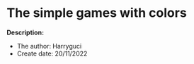 <h1>
    The simple games with colors
</h1>
<p>
    <b>Description:<br></b>
</p>
<ul>
    <li>The author: Harryguci</li>
    <li>Create date: 20/11/2022</li>
</ul>